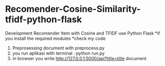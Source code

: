 # Recomender-Cosine-Similarity-tfidf-python-flask
Development Recomender Item with Cosine and TFIDF use Python Flask
*if you install the required modules 
*check my code
1. Preprosessing document with preprocess.py
2. you run aplikasi with terminal : python run.py
3. in browser you write http://127.0.0.1:5000/api?title=title document

